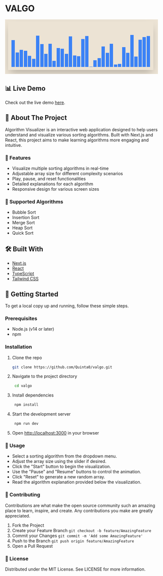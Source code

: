 # VALGO

![VALGO](image.png)

## 📊 Live Demo
Check out the live demo [here](https://quinta0.github.io/valgo/).

## 🚀 About The Project
Algorithm Visualizer is an interactive web application designed to help users understand and visualize various sorting algorithms. Built with Next.js and React, this project aims to make learning algorithms more engaging and intuitive.

### 🎯 Features
- Visualize multiple sorting algorithms in real-time
- Adjustable array size for different complexity scenarios
- Play, pause, and reset functionalities
- Detailed explanations for each algorithm
- Responsive design for various screen sizes

### 🧮 Supported Algorithms
- Bubble Sort
- Insertion Sort
- Merge Sort
- Heap Sort
- Quick Sort

## 🛠️ Built With
- [Next.js](https://nextjs.org/)
- [React](https://reactjs.org/)
- [TypeScript](https://www.typescriptlang.org/)
- [Tailwind CSS](https://tailwindcss.com/)

## 🏁 Getting Started

To get a local copy up and running, follow these simple steps.

### Prerequisites
- Node.js (v14 or later)
- npm

### Installation

1. Clone the repo
   ```sh
   git clone https://github.com/Quinta0/valgo.git
   ```
2. Navigate to the project directory
   ```sh
    cd valgo
    ```
3. Install dependencies
   ```sh
    npm install
    ```
4. Start the development server
   ```sh
    npm run dev
    ```
5. Open [http://localhost:3000](http://localhost:3000) in your browser

### 🎨 Usage

- Select a sorting algorithm from the dropdown menu.
- Adjust the array size using the slider if desired.
- Click the "Start" button to begin the visualization.
- Use the "Pause" and "Resume" buttons to control the animation.
- Click "Reset" to generate a new random array.
- Read the algorithm explanation provided below the visualization.

### 🤝 Contributing
Contributions are what make the open source community such an amazing place to learn, inspire, and create. Any contributions you make are greatly appreciated.

1. Fork the Project
2. Create your Feature Branch `git checkout -b feature/AmazingFeature`
3. Commit your Changes `git commit -m 'Add some AmazingFeature'`
4. Push to the Branch `git push origin feature/AmazingFeature`
5. Open a Pull Request

### 📝 License
Distributed under the MIT License. See LICENSE for more information.

